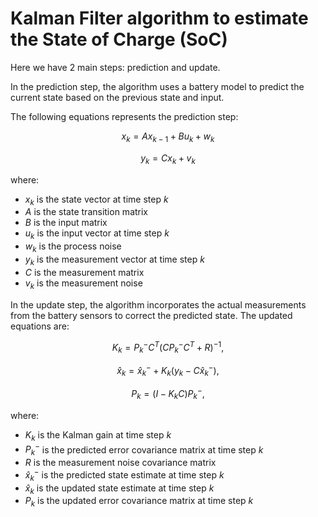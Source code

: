 # Kalman Filter algorithm to estimate the State of Charge (SoC) 

Here we have 2 main steps: prediction and update. 

In the prediction step, the algorithm uses a battery model to predict the current state based on the previous state and input. 

The following equations represents the prediction step:

$$
x_k = Ax_{k-1} + Bu_k + w_k
$$

$$
y_k = Cx_k + v_k
$$

where:

* $x_k$ is the state vector at time step $k$
* $A$ is the state transition matrix
* $B$ is the input matrix
* $u_k$ is the input vector at time step $k$
* $w_k$ is the process noise
* $y_k$ is the measurement vector at time step $k$
* $C$ is the measurement matrix
* $v_k$ is the measurement noise

In the update step, the algorithm incorporates the actual measurements from the battery sensors to correct the predicted state. The updated equations are:

$$
K_k = P_k^-C^T(CP_k^-C^T + R)^{-1},
$$

$$
\hat{x}_k = \hat{x}_k^- + K_k(y_k - C\hat{x}_k^-),
$$

$$
P_k = (I - K_kC)P_k^-,
$$

where:

* $K_k$ is the Kalman gain at time step $k$
* $P_k^-$ is the predicted error covariance matrix at time step $k$
* $R$ is the measurement noise covariance matrix
* $\hat{x}_k^-$ is the predicted state estimate at time step $k$
* $\hat{x}_k$ is the updated state estimate at time step $k$
* $P_k$ is the updated error covariance matrix at time step $k$
